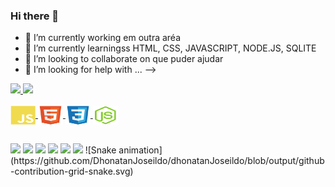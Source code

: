 ### Hi there 👋

- 🔭 I’m currently working  em outra aréa
- 🌱 I’m currently learningss  HTML, CSS, JAVASCRIPT, NODE.JS, SQLITE
- 👯 I’m looking to collaborate on que puder ajudar
- 🤔 I’m looking for help with ...
-->

<div>
  <a href="https://github.com/DhonatanJoseildo">
  <img height="180em" src="https://github-readme-stats.vercel.app/api?username=dhonatanJoseildo&show_icons=true&theme=dracula&include_all_commits=true&count_private=true"/>
  <img height="180em" src="https://github-readme-stats.vercel.app/api/top-langs/?username=DhonatanJoseildo&layout=compact&langs_count=7&theme=dracula"/>
</div>

<div style="display: inline_block"><br>
  <img align="center" alt="Dhon-Js" height="30" width="40" src="https://raw.githubusercontent.com/devicons/devicon/master/icons/javascript/javascript-plain.svg">
  <img align="center" alt="Dhon-HTML" height="30" width="40" src="https://raw.githubusercontent.com/devicons/devicon/master/icons/html5/html5-original.svg">
  <img align="center" alt="Dhon-CSS" height="30" width="40" src="https://raw.githubusercontent.com/devicons/devicon/master/icons/css3/css3-original.svg">
  <img align="center" alt="Dhon-CSS" height="30" width="40" src="https://raw.githubusercontent.com/devicons/devicon/master/icons/nodejs/nodejs-original.svg">
</div>
  
##

<div> 
<a href="https://www.youtube.com/channel/UCDYUts6VhAoSB2MPtCXBOqA" target="_blank"><img src="https://img.shields.io/badge/YouTube-FF0000?style=for-the-badge&logo=youtube&logoColor=white" target="_blank"></a>
<a href="https://instagram.com/dhonatan001" target="_blank"><img src="https://img.shields.io/badge/-Instagram-%23E4405F?style=for-the-badge&logo=instagram&logoColor=white" target="_blank"></a>
<a href="https://www.twitch.tv/dhonatan10" target="_blank"><img src="https://img.shields.io/badge/Twitch-9146FF?style=for-the-badge&logo=twitch&logoColor=white" target="_blank"></a>
<a href = "mailto:dhon.joseildo@gmail.com"><img src="https://img.shields.io/badge/-Gmail-%23333?style=for-the-badge&logo=gmail&logoColor=white" target="_blank"></a>
<a href="https://www.linkedin.com/in/dhonatan-joseildo-ba2572165" target="_blank"><img src="https://img.shields.io/badge/-LinkedIn-%230077B5?style=for-the-badge&logo=linkedin&logoColor=white" target="_blank"></a> 
<a href="https://twitter.com/DhonJoseildo" target="_blank"><img src="https://img.shields.io/badge/Twitter-1DA1F2?style=for-the-badge&logo=twitter&logoColor=white"></a>
![Snake animation](https://github.com/DhonatanJoseildo/dhonatanJoseildo/blob/output/github-contribution-grid-snake.svg)

</div>
